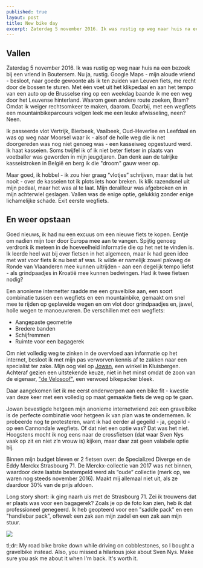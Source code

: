 ```yaml
---
published: true
layout: post
title: New bike day
excerpt: Zaterdag 5 november 2016. Ik was rustig op weg naar huis na een bezoek bij een vriend in Boutersem. Nu ja, rustig. Google Maps - mijn aloude vriend - besloot, naar goede gewoonte als ik ten zuiden van Leuven fiets, me recht door de bossen te sturen. Met één voet uit het klikpedaal en aan het tempo van een auto op de Brusselse ring op een weekdag baande ik me een weg door het Leuvense hinterland. Waarom geen andere route zoeken, Bram? Omdat ik weiger rechtsomkeer te maken, daarom. Daarbij, met een wegfiets een mountainbikeparcours volgen leek me een leuke afwisseling, neen? Neen.
---
```


## Vallen
Zaterdag 5 november 2016. Ik was rustig op weg naar huis na een bezoek bij een vriend in Boutersem. Nu ja, rustig. Google Maps - mijn aloude vriend - besloot, naar goede gewoonte als ik ten zuiden van Leuven fiets, me recht door de bossen te sturen. Met één voet uit het klikpedaal en aan het tempo van een auto op de Brusselse ring op een weekdag baande ik me een weg door het Leuvense hinterland. Waarom geen andere route zoeken, Bram? Omdat ik weiger rechtsomkeer te maken, daarom. Daarbij, met een wegfiets een mountainbikeparcours volgen leek me een leuke afwisseling, neen? Neen.

Ik passeerde vlot Vertrijk, Bierbeek, Vaalbeek, Oud-Heverlee en Leefdaal en was op weg naar Moorsel waar ik - alsof de holle weg die ik net doorgereden was nog niet genoeg was - een kasseiweg opgestuurd werd. Ik haat kasseien. Soms twijfel ik of ik niet beter fietser in plaats van voetballer was geworden in mijn jeugdjaren. Dan denk aan de talrijke kasseistroken in België en berg ik die "droom" gauw weer op.

Maar goed, ik hobbel - ik zou hier graag “vlotjes” schrijven, maar dat is het nooit - over de kasseien tot ik plots iets hoor breken. Ik klik razendsnel uit mijn pedaal, maar het was al te laat. Mijn derailleur was afgebroken en in mijn achterwiel geslagen. Vallen was de enige optie, gelukkig zonder enige lichamelijke schade. Exit eerste wegfiets.

## En weer opstaan
Goed nieuws, ik had nu een excuus om een nieuwe fiets te kopen. Eentje om nadien mijn toer door Europa mee aan te vangen. Spijtig genoeg verdronk ik meteen in de hoeveelheid informatie die op het net te vinden is. Ik leerde heel wat bij over fietsen in het algemeen, maar ik had geen idee met wat voor fiets ik nu best af was. Ik wilde er namelijk zowel pakweg de Ronde van Vlaanderen mee kunnen uitrijden - aan een degelijk tempo liefst - als grindpaadjes in Kroatië mee kunnen bedwingen. Had ik twee fietsen nodig?

Een anonieme internetter raadde me een gravelbike aan, een soort combinatie tussen een wegfiets en een mountainbike, gemaakt om snel mee te rijden op geplaveide wegen en om vlot door grindpaadjes en, jawel, holle wegen te manoeuvreren. De verschillen met een wegfiets:

- Aangepaste geometrie 
- Bredere banden
- Schijfremmen
- Ruimte voor een bagagerek

Om niet volledig weg te zinken in de overvloed aan informatie op het internet, besloot ik met mijn pas verworven kennis af te zakken naar een specialist ter zake. Mijn oog viel op [Jowan](http://www.jowan.be/ "Jowan - supporting cyclists since 1979"), een winkel in Kluisbergen. Achteraf gezien een uitstekende keuze, niet in het minst omdat de zoon van de eigenaar, ["de Velosoof"](https://joeriwannijn.wordpress.com/ "Joeri Wannijn - Life is a cycle."), een verwoed bikepacker bleek.

Daar aangekomen liet ik me eerst onderwerpen aan een bike fit - kwestie van deze keer met een volledig op maat gemaakte fiets de weg op te gaan.

Jowan bevestigde hetgeen mijn anonieme internetvriend zei: een gravelbike is de perfecte combinatie voor hetgeen ik van plan was te ondernemen. Ik probeerde nog te protesteren, want ik had eerder al gegeild - ja, gegeild - op een Cannondale wegfiets. Of dat niet een optie was? Dat was het niet. Hoogstens mocht ik nog eens naar de crossfietsen (dat waar Sven Nys vaak op zit en niet z’n vrouw is) kijken, maar daar zat geen valabele optie bij.

Binnen mijn budget bleven er 2 fietsen over: de Specialized Diverge en de Eddy Merckx Strasbourg 71. De Merckx-collectie van 2017 was net binnen, waardoor deze laatste bestempeld werd als “oude” collectie (merk op, we waren nog steeds november 2016). Maakt mij allemaal niet uit, als ze daardoor 30% van de prijs afdoen. 

Long story short: ik ging naarh uis met de Strasbourg 71. Zei ik trouwens dat er plaats was voor een bagagerek? Zoals je op de foto kan zien, heb ik dat professioneel genegeerd. Ik heb geopteerd voor een "saddle pack" en een "handlebar pack", oftewel: een zak aan mijn zadel en een zak aan mijn stuur.

<img src="https://bramm.github.io/emstrasbourg.jpg" class="fit image">

tl;dr: My road bike broke down while driving on cobblestones, so I bought a gravelbike instead. Also, you missed a hilarious joke about Sven Nys. Make sure you ask me about it when I'm back. It's worth it.
